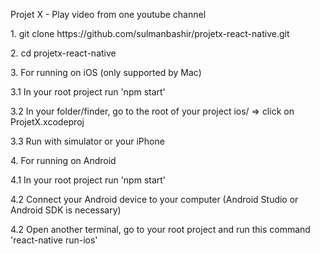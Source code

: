 <p>Projet X - Play video from one youtube channel</p>
<p>1.  git clone https://github.com/sulmanbashir/projetx-react-native.git</p>
<p>2.  cd projetx-react-native </p>
<p>3.  For running on iOS (only supported by Mac)</p>
<p>    3.1 In your root project run 'npm start' </p>
<p>    3.2 In your folder/finder, go to the root of your project ios/ => click on ProjetX.xcodeproj </p>
<p>    3.3 Run with simulator or your iPhone </p>
<p>4.  For running on Android</p>
<p>    4.1 In your root project run 'npm start' </p>
<p>    4.2 Connect your Android device to your computer (Android Studio or Android SDK is necessary)</p>
<p>    4.2 Open another terminal, go to your root project and run this command 'react-native run-ios'</p>